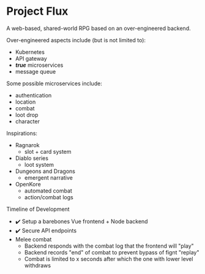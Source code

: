# Project Flux

A web-based, shared-world RPG based on an over-engineered backend.

Over-engineered aspects include (but is not limited to):
- Kubernetes
- API gateway
- ***true*** microservices
- message queue

Some possible microservices include:
- authentication
- location
- combat
- loot drop
- character

Inspirations:
- Ragnarok
    - slot + card system
- Diablo series
    - loot system
- Dungeons and Dragons
    - emergent narrative
- OpenKore
    - automated combat
    - action/combat logs

Timeline of Development
- :heavy_check_mark: Setup a barebones Vue frontend + Node backend
- :heavy_check_mark: Secure API endpoints
- Melee combat
    - Backend responds with the combat log that the frontend will "play"
    - Backend records "end" of combat to prevent bypass of fignt "replay"
    - Combat is limited to x seconds after which the one with lower level withdraws
